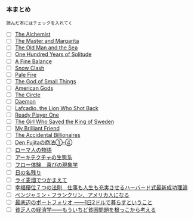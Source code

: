 ### 本まとめ
`読んだ本にはチェックを入れてく`

- [ ] [The Alchemist](https://www.amazon.co.jp/Alchemist-Paulo-Coelho/dp/0061233846)
- [ ] [The Master and Margarita](https://www.amazon.com/Master-Margarita-Mikhail-Bulgakov/dp/0679760806)
- [ ] [The Old Man and the Sea](https://www.amazon.co.jp/Old-Man-Sea-Ernest-Hemingway/dp/0099908409)
- [ ] [One Hundred Years of Solitude](https://www.amazon.co.jp/Hundred-Solitude-Harper-Perennial-Classics/dp/0060883286)
- [ ] [A Fine Balance](https://www.amazon.co.jp/Fine-Balance-Rohinton-Mistry/dp/057123058X)
- [ ] [Snow Clash](https://www.amazon.co.jp/Snow-Crash-Neal-Stephenson/dp/0553380958)
- [ ] [Pale Fire](https://www.amazon.com/Pale-Fire-Vladimir-Nabokov/dp/0679723420)
- [ ] [The God of Small Things](https://www.amazon.com/God-Small-Things-Novel/dp/0812979656)
- [ ] [American Gods](https://www.amazon.co.jp/American-Gods-Tenth-Anniversary-Novel/dp/0062472100)
- [ ] [The Circle](https://www.amazon.com/Circle-Dave-Eggers/dp/0345807294)
- [ ] [Daemon](https://www.amazon.co.jp/Daemon-Daniel-Suarez/dp/0451228731)
- [ ] [Lafcadio, the Lion Who Shot Back](https://www.amazon.co.jp/Lafcadio-Lion-Who-Shot-Back/dp/0060256753)
- [ ] [Ready Player One](https://www.amazon.co.jp/Ready-Player-One-Ernest-Cline/dp/0307887448)
- [ ] [The Girl Who Saved the King of Sweden](https://www.amazon.com/Girl-Who-Saved-King-Sweden/dp/006232912X)
- [ ] [My Brilliant Friend](https://www.amazon.co.jp/My-Brilliant-Friend-Neapolitan-Novels/dp/1609450787)
- [ ] [The Accidental Billionaires](https://www.amazon.co.jp/Accidental-Billionaires-Founding-Facebook-Betrayal/dp/0307740986)
- [ ] [Den Fujitaの商法①-④](https://www.amazon.co.jp/Den-Fujita%E3%81%AE%E5%95%86%E6%B3%95%E3%80%881%E3%80%89%E9%A0%AD%E3%81%AE%E6%82%AA%E3%81%84%E5%A5%B4%E3%81%AF%E6%90%8D%E3%82%92%E3%81%99%E3%82%8B-%E3%83%AF%E3%83%8B%E3%81%AE%E6%96%B0%E6%9B%B8-%E8%97%A4%E7%94%B0-%E7%94%B0/dp/4584110018)
- [ ] [ローマ人の物語](http://www.amazon.co.jp/gp/product/4101181519/ref=as_li_tf_tl?ie=UTF8&camp=247&creative=1211&creativeASIN=4101181519&linkCode=as2&tag=umekidayo-22)
- [ ] [アーキテクチャの生態系](https://www.amazon.co.jp/%E3%82%A2%E3%83%BC%E3%82%AD%E3%83%86%E3%82%AF%E3%83%81%E3%83%A3%E3%81%AE%E7%94%9F%E6%85%8B%E7%B3%BB-%E6%BF%B1%E9%87%8E-%E6%99%BA%E5%8F%B2/dp/4757102453)
- [ ] [フロー体験　喜びの現象学](https://www.amazon.co.jp/%E3%83%95%E3%83%AD%E3%83%BC%E4%BD%93%E9%A8%93%E5%85%A5%E9%96%80%E2%80%95%E6%A5%BD%E3%81%97%E3%81%BF%E3%81%A8%E5%89%B5%E9%80%A0%E3%81%AE%E5%BF%83%E7%90%86%E5%AD%A6-M-%E3%83%81%E3%82%AF%E3%82%BB%E3%83%B3%E3%83%88%E3%83%9F%E3%83%8F%E3%82%A4/dp/4790714799)
- [ ] [日の名残り](https://www.amazon.co.jp/%E6%97%A5%E3%81%AE%E5%90%8D%E6%AE%8B%E3%82%8A-%E4%B8%AD%E5%85%AC%E6%96%87%E5%BA%AB-%E3%82%AB%E3%82%BA%E3%82%AA-%E3%82%A4%E3%82%B7%E3%82%B0%E3%83%AD/dp/4122020638)
- [ ] [ライ麦畑でつかまえて](https://www.amazon.co.jp/%E3%83%A9%E3%82%A4%E9%BA%A6%E7%95%91%E3%81%A7%E3%81%A4%E3%81%8B%E3%81%BE%E3%81%88%E3%81%A6-%E7%99%BD%E6%B0%B4U%E3%83%96%E3%83%83%E3%82%AF%E3%82%B9-J-D-%E3%82%B5%E3%83%AA%E3%83%B3%E3%82%B8%E3%83%A3%E3%83%BC/dp/4560070512/ref=sr_1_1?s=books&ie=UTF8&qid=1493345319&sr=1-1&keywords=%E3%83%A9%E3%82%A4%E9%BA%A6%E7%95%91%E3%81%A7%E3%81%A4%E3%81%8B%E3%81%BE%E3%81%88%E3%81%A6)
- [ ] [幸福優位７つの法則　仕事も人生も充実させるハーバード式最新成功理論 ](https://www.amazon.co.jp/%E5%B9%B8%E7%A6%8F%E5%84%AA%E4%BD%8D%EF%BC%97%E3%81%A4%E3%81%AE%E6%B3%95%E5%89%87-%E4%BB%95%E4%BA%8B%E3%82%82%E4%BA%BA%E7%94%9F%E3%82%82%E5%85%85%E5%AE%9F%E3%81%95%E3%81%9B%E3%82%8B%E3%83%8F%E3%83%BC%E3%83%90%E3%83%BC%E3%83%89%E5%BC%8F%E6%9C%80%E6%96%B0%E6%88%90%E5%8A%9F%E7%90%86%E8%AB%96-%E3%82%B7%E3%83%A7%E3%83%BC%E3%83%B3-%E3%82%A8%E3%82%A4%E3%82%AB%E3%83%BC/dp/4198632359/ref=pd_sbs_14_1?_encoding=UTF8&psc=1&refRID=WTHX9RYFGXFR9MDAY880)
- [ ] [ベンジャミン・フランクリン、アメリカ人になる](https://www.amazon.co.jp/%E3%83%99%E3%83%B3%E3%82%B8%E3%83%A3%E3%83%9F%E3%83%B3-%E3%83%95%E3%83%A9%E3%83%B3%E3%82%AF%E3%83%AA%E3%83%B3-%E3%82%A2%E3%83%A1%E3%83%AA%E3%82%AB%E4%BA%BA%E3%81%AB%E3%81%AA%E3%82%8B-%E3%82%B4%E3%83%BC%E3%83%89%E3%83%B3-S-%E3%82%A6%E3%83%83%E3%83%89/dp/4766417720/ref=sr_1_2?s=books&ie=UTF8&qid=1493345645&sr=1-2&keywords=Benjamin+Franklin%3A)
- [ ] [最底辺のポートフォリオ ――1日2ドルで暮らすということ](https://www.amazon.co.jp/%E6%9C%80%E5%BA%95%E8%BE%BA%E3%81%AE%E3%83%9D%E3%83%BC%E3%83%88%E3%83%95%E3%82%A9%E3%83%AA%E3%82%AA-__1%E6%97%A52%E3%83%89%E3%83%AB%E3%81%A7%E6%9A%AE%E3%82%89%E3%81%99%E3%81%A8%E3%81%84%E3%81%86%E3%81%93%E3%81%A8-%E3%82%B8%E3%83%A7%E3%83%8A%E3%82%B5%E3%83%B3%E3%83%BB%E3%83%A2%E3%83%BC%E3%83%80%E3%83%83%E3%82%AF/dp/4622076306/ref=sr_1_1?s=books&ie=UTF8&qid=1493345710&sr=1-1&keywords=%E6%9C%80%E5%BA%95%E8%BE%BA%E3%81%AE%E3%83%9D%E3%83%BC%E3%83%88%E3%83%95%E3%82%A9%E3%83%AA%E3%82%AA)
- [ ] [貧乏人の経済学――もういちど貧困問題を根っこから考える](https://www.amazon.co.jp/%E8%B2%A7%E4%B9%8F%E4%BA%BA%E3%81%AE%E7%B5%8C%E6%B8%88%E5%AD%A6-%E3%82%82%E3%81%86%E3%81%84%E3%81%A1%E3%81%A9%E8%B2%A7%E5%9B%B0%E5%95%8F%E9%A1%8C%E3%82%92%E6%A0%B9%E3%81%A3%E3%81%93%E3%81%8B%E3%82%89%E8%80%83%E3%81%88%E3%82%8B-%E3%82%A2%E3%83%93%E3%82%B8%E3%83%83%E3%83%88-%EF%BC%B6-%E3%83%90%E3%83%8A%E3%82%B8%E3%83%BC-ebook/dp/B01H0835MO/ref=sr_1_cc_2?s=aps&ie=UTF8&qid=1493345710&sr=1-2-catcorr&keywords=%E6%9C%80%E5%BA%95%E8%BE%BA%E3%81%AE%E3%83%9D%E3%83%BC%E3%83%88%E3%83%95%E3%82%A9%E3%83%AA%E3%82%AA)

